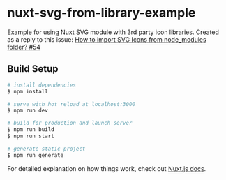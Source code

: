 # nuxt-svg-from-library-example

Example for using Nuxt SVG module with 3rd party icon libraries. Created as a reply to this issue: [How to import SVG Icons from node_modules folder? #54](https://github.com/nuxt-community/svg-module/issues/54)

## Build Setup

```bash
# install dependencies
$ npm install

# serve with hot reload at localhost:3000
$ npm run dev

# build for production and launch server
$ npm run build
$ npm run start

# generate static project
$ npm run generate
```

For detailed explanation on how things work, check out [Nuxt.js docs](https://nuxtjs.org).
